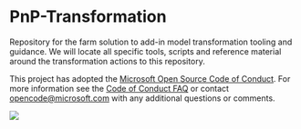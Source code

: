 # PnP-Transformation 
Repository for the farm solution to add-in model transformation tooling and guidance. We will locate all specific tools, scripts and reference material around the transformation actions to this repository. 

This project has adopted the [Microsoft Open Source Code of Conduct](https://opensource.microsoft.com/codeofconduct/). For more information see the [Code of Conduct FAQ](https://opensource.microsoft.com/codeofconduct/faq/) or contact [opencode@microsoft.com](mailto:opencode@microsoft.com) with any additional questions or comments.

<img src="https://telemetry.sharepointpnp.com/pnp-transformation" /> 
